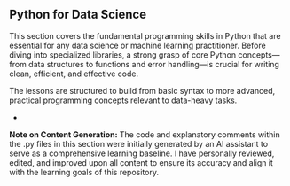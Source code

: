 ## Python for Data Science
This section covers the fundamental programming skills in Python that are essential for any data science or machine learning practitioner. Before diving into specialized libraries, a strong grasp of core Python concepts—from data structures to functions and error handling—is crucial for writing clean, efficient, and effective code.

The lessons are structured to build from basic syntax to more advanced, practical programming concepts relevant to data-heavy tasks.

-

**Note on Content Generation:** The code and explanatory comments within the .py files in this section were initially generated by an AI assistant to serve as a comprehensive learning baseline. I have personally reviewed, edited, and improved upon all content to ensure its accuracy and align it with the learning goals of this repository.